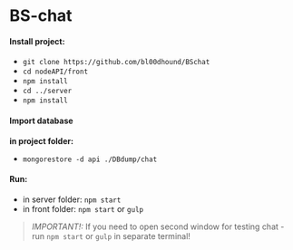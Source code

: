 # BS-chat

 #### Install project:
 * ```git clone https://github.com/bl00dhound/BSchat```
 * ```cd nodeAPI/front```
 * ```npm install```
 * ```cd ../server```
 * ```npm install```
 
 #### Import database
 __in project folder:__
 * ```mongorestore -d api ./DBdump/chat```

 #### Run:
 * in server folder: ```npm start```
 * in front folder: ```npm start``` or ```gulp```
 
 > _IMPORTANT!:_
 > If you need to open second window for testing chat - run ```npm start``` or ```gulp``` in separate terminal!
 
 
